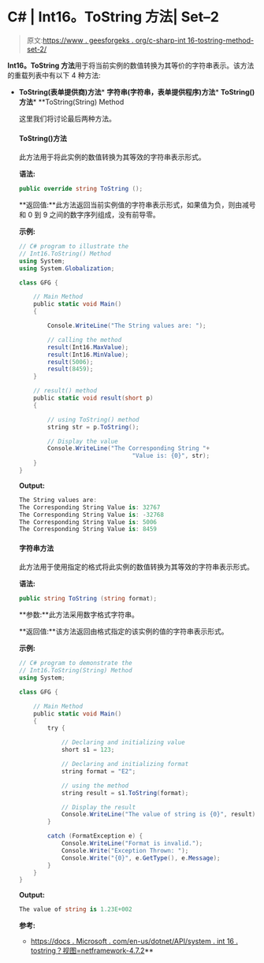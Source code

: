 # C# | Int16。ToString 方法| Set–2

> 原文:[https://www . geesforgeks . org/c-sharp-int 16-tostring-method-set-2/](https://www.geeksforgeeks.org/c-sharp-int16-tostring-method-set-2/)

**Int16。ToString 方法**用于将当前实例的数值转换为其等价的字符串表示。该方法的重载列表中有以下 4 种方法:

*   **ToString(表单提供商)方法***   **字符串(字符串，表单提供程序)方法***   **ToString()方法***   **ToString(String) Method

    这里我们将讨论最后两种方法。

    #### ToString()方法

    此方法用于将此实例的数值转换为其等效的字符串表示形式。

    **语法:**

    ```cs
    public override string ToString ();
    ```

    **返回值:**此方法返回当前实例值的字符串表示形式，如果值为负，则由减号和 0 到 9 之间的数字序列组成，没有前导零。

    **示例:**

    ```cs
    // C# program to illustrate the
    // Int16.ToString() Method
    using System;
    using System.Globalization;

    class GFG {

        // Main Method
        public static void Main()
        {

            Console.WriteLine("The String values are: ");

            // calling the method
            result(Int16.MaxValue);
            result(Int16.MinValue);
            result(5006);
            result(8459);
        }

        // result() method
        public static void result(short p)
        {

            // using ToString() method
            string str = p.ToString();

            // Display the value
            Console.WriteLine("The Corresponding String "+
                                    "Value is: {0}", str);
        }
    }
    ```

    **Output:**

    ```cs
    The String values are: 
    The Corresponding String Value is: 32767
    The Corresponding String Value is: -32768
    The Corresponding String Value is: 5006
    The Corresponding String Value is: 8459

    ```

    #### 字符串方法

    此方法用于使用指定的格式将此实例的数值转换为其等效的字符串表示形式。

    **语法:**

    ```cs
    public string ToString (string format);
    ```

    **参数:**此方法采用数字格式字符串。

    **返回值:**该方法返回由格式指定的该实例的值的字符串表示形式。

    **示例:**

    ```cs
    // C# program to demonstrate the
    // Int16.ToString(String) Method
    using System;

    class GFG {

        // Main Method
        public static void Main()
        {
            try {

                // Declaring and initializing value
                short s1 = 123;

                // Declaring and initializing format
                string format = "E2";

                // using the method
                string result = s1.ToString(format);

                // Display the result
                Console.WriteLine("The value of string is {0}", result);
            }

            catch (FormatException e) {
                Console.WriteLine("Format is invalid.");
                Console.Write("Exception Thrown: ");
                Console.Write("{0}", e.GetType(), e.Message);
            }
        }
    }
    ```

    **Output:**

    ```cs
    The value of string is 1.23E+002

    ```

    **参考:**

    *   [https://docs . Microsoft . com/en-us/dotnet/API/system . int 16 . tostring？视图=netframework-4.7.2](https://docs.microsoft.com/en-us/dotnet/api/system.int16.tostring?view=netframework-4.7.2)**